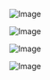 ![Image](https://github.com/user-attachments/assets/7163c3e7-a156-4c88-8de2-1f31b536aa31)

![Image](https://github.com/user-attachments/assets/c9541a34-5112-4f06-9faf-0130d81d9563)

![Image](https://github.com/user-attachments/assets/5313470b-791c-40ab-b4c1-2ea778a304f4)

![Image](https://github.com/user-attachments/assets/ad1d0937-8114-4289-9cdd-f79b722032a2)
